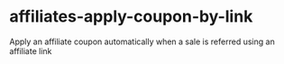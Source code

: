 # affiliates-apply-coupon-by-link
Apply an affiliate coupon automatically when a sale is referred using an affiliate link
